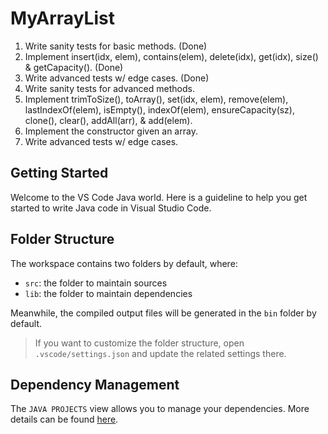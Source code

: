 # MyArrayList
1) Write sanity tests for basic methods. (Done)
2) Implement insert(idx, elem), contains(elem), delete(idx), get(idx), size() & getCapacity(). (Done)
3) Write advanced tests w/ edge cases. (Done)
4) Write sanity tests for advanced methods.
5) Implement trimToSize(), toArray(), set(idx, elem), remove(elem), lastIndexOf(elem), isEmpty(), indexOf(elem), ensureCapacity(sz), clone(), clear(), addAll(arr), & add(elem).
6) Implement the constructor given an array.
7) Write advanced tests w/ edge cases.

## Getting Started

Welcome to the VS Code Java world. Here is a guideline to help you get started to write Java code in Visual Studio Code.

## Folder Structure

The workspace contains two folders by default, where:

- `src`: the folder to maintain sources
- `lib`: the folder to maintain dependencies

Meanwhile, the compiled output files will be generated in the `bin` folder by default.

> If you want to customize the folder structure, open `.vscode/settings.json` and update the related settings there.

## Dependency Management

The `JAVA PROJECTS` view allows you to manage your dependencies. More details can be found [here](https://github.com/microsoft/vscode-java-dependency#manage-dependencies).